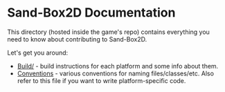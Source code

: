 # Sand-Box2D Documentation
This directory (hosted inside the game's repo)
contains everything you need to know about contributing to Sand-Box2D.

Let's get you around:
* [Build/](./build) - build instructions for each platform and some info about them.
* [Conventions](./conventions.md) - various conventions for naming files/classes/etc.
Also refer to this file if you want to write platform-specific code.

